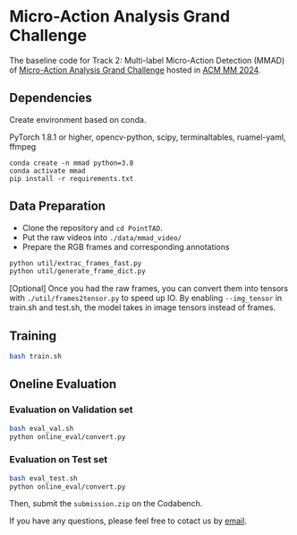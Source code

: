 # Micro-Action Analysis Grand Challenge

The baseline code for Track 2: Multi-label Micro-Action Detection (MMAD) of [Micro-Action Analysis Grand Challenge](https://sites.google.com/view/micro-action) hosted in [ACM MM 2024](https://2024.acmmm.org/). 

## Dependencies

Create environment based on conda.

PyTorch 1.8.1 or higher, opencv-python, scipy, terminaltables, ruamel-yaml, ffmpeg

```
conda create -n mmad python=3.8
conda activate mmad
pip install -r requirements.txt
```

## Data Preparation

 - Clone the repository and `cd PointTAD`.
 - Put the raw videos into `./data/mmad_video/`
 - Prepare the RGB frames and corresponding annotations

```bash
python util/extrac_frames_fast.py
python util/generate_frame_dict.py
```

[Optional] Once you had the raw frames, you can convert them into tensors with `./util/frames2tensor.py` to speed up IO. By enabling `--img_tensor` in train.sh and test.sh, the model takes in image tensors instead of frames.

## Training
```bash
bash train.sh
```

## Oneline Evaluation

### Evaluation on Validation set

```bash
bash eval_val.sh
python online_eval/convert.py
```

### Evaluation on Test set
```bash
bash eval_test.sh
python online_eval/convert.py
```

Then, submit the `submission.zip` on the Codabench. 


If you have any questions, please feel free to cotact us by [email](mailto:kunli.hfut@gmail.com).



